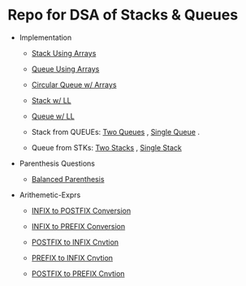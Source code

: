 # Repo for DSA of Stacks & Queues

* Implementation
    - [Stack Using Arrays](./01_Implementation/01_1-Array-STK.cpp)
    - [Queue Using Arrays](./01_Implementation/01_2-Array-QUE.cpp)
    - [Circular Queue w/ Arrays](./01_Implementation/01_3-Array-CIR-QUE.cpp)

    - [Stack w/ LL](./01_Implementation/01_4-LL-STK.cpp)
    - [Queue w/ LL](./01_Implementation/01_5-LL-QUE.cpp)

    - Stack from QUEUEs: [Two Queues](./01_Implementation/01_6-Stack-From-QUE_2queues.cpp) , [Single Queue](./01_Implementation/01_6-Stack-From-QUE_1queue.cpp) .
    - Queue from STKs: [Two Stacks](./01_Implementation/01_7a-Queue-From-STK_2stk.cpp) , [Single Stack](./01_Implementation/01_7b-Queue-From-STK_1stk.cpp)

* Parenthesis Questions
    - [Balanced Parenthesis](./02_Parenthesis-Questions/02_1-Balanced-Parenthesis.cpp)

* Arithemetic-Exprs
    - [INFIX to POSTFIX Conversion](./03_Arithemetic-Expressions/03_1-In-TO-Postfix.cpp)
    - [INFIX to PREFIX Conversion](./03_Arithemetic-Expressions/03_2-In-TO-Prefix.cpp)

    - [POSTFIX to INFIX Cnvtion](./03_Arithemetic-Expressions/03_3-Post-TO-INFIX.cpp)
    - [PREFIX to INFIX Cnvtion](./03_Arithemetic-Expressions/03_4-Pre-TO-INFIX.cpp)
    
    - [POSTFIX to PREFIX Cnvtion](./03_Arithemetic-Expressions/03_5-Post-TO-PREFIX.cpp)